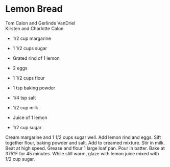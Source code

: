 # Lemon Bread

Tom Calon and Gerlinde VanDriel<br/>
Kirsten and Charlotte Calon

- 1/2 cup margarine
- 1 1/2 cups sugar
- Grated rind of 1 lemon
- 2 eggs
- 1 1/2 cups flour

- 1 tsp baking powder
- 1/4 tsp salt
- 1/2 cup milk
- Juice of 1 lemon
- 1/2 cup sugar

Cream margarine and 1 1/2 cups sugar well. Add lemon rind and eggs.  Sift together flour, baking powder and salt. Add to creamed mixture. Stir in milk. Beat at high speed. Grease and flour 1 large loaf pan. Pour in batter. Bake at 375°F for 45 minutes. While still warm, glaze with lemon juice mixed with 1/2 cup sugar.